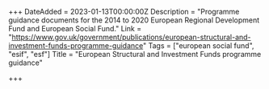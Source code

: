 +++
DateAdded = 2023-01-13T00:00:00Z
Description = "Programme guidance documents for the 2014 to 2020 European Regional Development Fund and European Social Fund."
Link = "https://www.gov.uk/government/publications/european-structural-and-investment-funds-programme-guidance"
Tags = ["european social fund", "esif", "esf"]
Title = "European Structural and Investment Funds programme guidance"

+++
